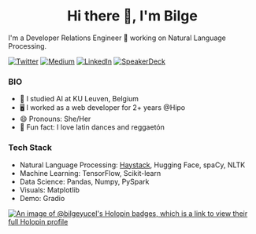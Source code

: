 <h1 align="center">Hi there 👋, I'm Bilge</h1>

I'm a Developer Relations Engineer 🥑 working on Natural Language Processing.

<a href="https://twitter.com/bilgeycl" target="_blank"><img alt="Twitter" src="https://img.shields.io/badge/twitter-%231DA1F2.svg?&style=for-the-badge&logo=twitter&logoColor=white" /></a>
<a href="https://bilgeycl.medium.com/" target="_blank"><img alt="Medium" src="https://img.shields.io/badge/medium-%23292929.svg?&style=for-the-badge&logo=medium&logoColor=white" /></a>
<a href="https://www.linkedin.com/in/bilge-yucel" target="_blank"><img alt="LinkedIn" src="https://img.shields.io/badge/linkedin-%230077B5.svg?&style=for-the-badge&logo=linkedin&logoColor=white" /></a>
<a href="https://speakerdeck.com/bilgeyucel" target="_blank"><img alt="SpeakerDeck" src="https://img.shields.io/badge/speakerdeck-009287.svg?&style=for-the-badge&logo=speakerdeck&logoColor=white" /></a>

### BIO

- 🏫 I studied AI at KU Leuven, Belgium
- 🖥️ I worked as a web developer for 2+ years @Hipo
- 😄 Pronouns: She/Her
- 💃 Fun fact: I love latin dances and reggaetón

### Tech Stack
- Natural Language Processing: [Haystack](https://haystack.deepset.ai/), Hugging Face, spaCy, NLTK
- Machine Learning: TensorFlow, Scikit-learn
- Data Science: Pandas, Numpy, PySpark
- Visuals: Matplotlib
- Demo: Gradio

[![An image of @bilgeyucel's Holopin badges, which is a link to view their full Holopin profile](https://holopin.me/bilgeyucel)](https://holopin.io/@bilgeyucel)



